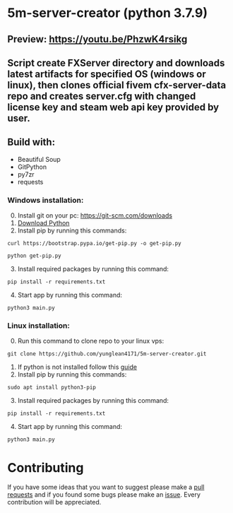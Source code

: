 
# 5m-server-creator (python 3.7.9)
## Preview: https://youtu.be/PhzwK4rsikg

## Script create FXServer directory and downloads latest artifacts for specified OS (windows or linux), then clones official fivem cfx-server-data repo and creates server.cfg with changed license key and steam web api key provided by user.

## Build with:
- Beautiful Soup
- GitPython
- py7zr
- requests

### Windows installation:
0. Install git on your pc: https://git-scm.com/downloads
1. [Download Python](https://www.microsoft.com/en-us/p/python-37/9nj46sx7x90p?activetab=pivot:overviewtab)
2. Install pip by running this commands:
```
curl https://bootstrap.pypa.io/get-pip.py -o get-pip.py
```
```
python get-pip.py
```
3. Install required packages by running this command:
```
pip install -r requirements.txt
```
4. Start app by running this command:
```
python3 main.py
```

### Linux installation:

0. Run this command to clone repo to your linux vps:
```
git clone https://github.com/yunglean4171/5m-server-creator.git
```
1. If python is not installed follow this [guide](https://phoenixnap.com/kb/how-to-install-python-3-ubuntu)
2. Install pip by running this commands:
```
sudo apt install python3-pip
```
3. Install required packages by running this command:
```
pip install -r requirements.txt
```
4. Start app by running this command:
```
python3 main.py
```

# Contributing
If you have some ideas that you want to suggest please make a [pull requests](https://github.com/yunglean4171/5m-server-creator/pulls) and if you found some bugs please make an [issue](https://github.com/yunglean4171/5m-server-creator/issues). Every contribution will be appreciated.
